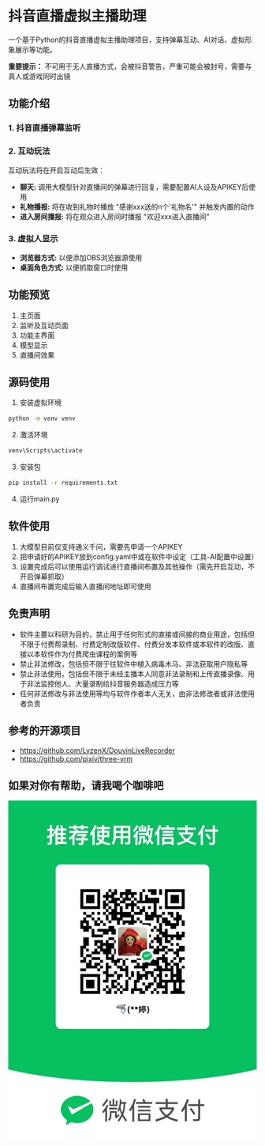 # 抖音直播虚拟主播助理

一个基于Python的抖音直播虚拟主播助理项目，支持弹幕互动、AI对话、虚拟形象展示等功能。

**重要提示：** 不可用于无人直播方式，会被抖音警告，严重可能会被封号，需要与真人或游戏同时出镜

## 功能介绍

### 1. 抖音直播弹幕监听

### 2. 互动玩法
互动玩法将在开启互动后生效：

* **聊天:** 调用大模型针对直播间的弹幕进行回复，需要配置AI人设及APIKEY后使用
* **礼物播报:** 将在收到礼物时播放 "感谢xxx送的n个'礼物名'" 并触发内置的动作
* **进入房间播报:** 将在观众进入房间时播报 "欢迎xxx进入直播间"

### 3. 虚拟人显示

* **浏览器方式:** 以便添加OBS浏览器源使用
* **桌面角色方式:** 以便抓取窗口时使用

## 功能预览

1. 主页面
2. 监听及互动页面
3. 功能主界面
4. 模型显示
5. 直播间效果

## 源码使用

1. 安装虚拟环境
```bash
python -m venv venv
```

2. 激活环境
```bash
venv\Scripts\activate
```

3. 安装包
```bash
pip install -r requirements.txt
```

4. 运行main.py

## 软件使用

1. 大模型目前仅支持通义千问，需要先申请一个APIKEY
2. 把申请好的APIKEY放到config.yaml中或在软件中设定（工具-AI配置中设置）
3. 设置完成后可以使用运行调试进行直播间布置及其他操作（需先开启互动，不开启弹幕抓取）
4. 直播间布置完成后输入直播间地址即可使用

## 免责声明

* 软件主要以科研为目的，禁止用于任何形式的直接或间接的商业用途，包括但不限于付费帮录制、付费定制改版软件、付费分发本软件或本软件的改版、直接以本软件作为付费爬虫课程的案例等
* 禁止非法修改，包括但不限于往软件中植入病毒木马、非法获取用户隐私等
* 禁止非法使用，包括但不限于未经主播本人同意非法录制和上传直播录像、用于非法监控他人、大量录制给抖音服务器造成压力等
* 任何非法修改与非法使用等均与软件作者本人无关，由非法修改者或非法使用者负责

## 参考的开源项目

* https://github.com/LyzenX/DouyinLiveRecorder
* https://github.com/pixiv/three-vrm

## 如果对你有帮助，请我喝个咖啡吧
![二维码](https://raw.githubusercontent.com/MrsongJl/douyin_assistant/main/assets/imgs/250cd36005b82dbfbb1974957e7733a.jpg)

